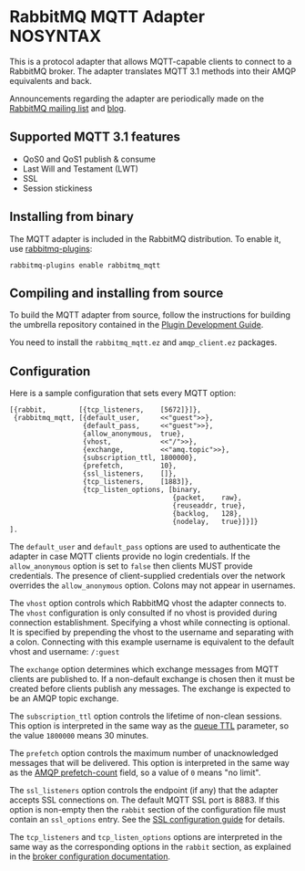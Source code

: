 # RabbitMQ MQTT Adapter NOSYNTAX

This is a protocol adapter that allows MQTT-capable clients to
connect to a RabbitMQ broker. The adapter translates MQTT 3.1
methods into their AMQP equivalents and back.

Announcements regarding the adapter are periodically made on the
[RabbitMQ mailing list](http://lists.rabbitmq.com/cgi-bin/mailman/listinfo/rabbitmq-discuss)
and [blog](http://www.rabbitmq.com/blog).

## <a id="smf"/> Supported MQTT 3.1 features

* QoS0 and QoS1 publish & consume
* Last Will and Testament (LWT)
* SSL
* Session stickiness

## <a id="ifb"/>Installing from binary

The MQTT adapter is included in the RabbitMQ distribution.  To enable
it, use [rabbitmq-plugins](/man/rabbitmq-plugins.1.man.html):

    rabbitmq-plugins enable rabbitmq_mqtt

## <a id="caifs"/>Compiling and installing from source

To build the MQTT adapter from source, follow the instructions for
building the umbrella repository contained in the
[Plugin Development Guide](/plugin-development.html).

You need to install the `rabbitmq_mqtt.ez` and `amqp_client.ez` packages.

## <a id="config"/> Configuration

Here is a sample configuration that sets every MQTT option:

    [{rabbit,        [{tcp_listeners,    [5672]}]},
     {rabbitmq_mqtt, [{default_user,     <<"guest">>},
                      {default_pass,     <<"guest">>},
                      {allow_anonymous,  true},
                      {vhost,            <<"/">>},
                      {exchange,         <<"amq.topic">>},
                      {subscription_ttl, 1800000},
                      {prefetch,         10},
                      {ssl_listeners,    []},
                      {tcp_listeners,    [1883]},
                      {tcp_listen_options, [binary,
                                            {packet,    raw},
                                            {reuseaddr, true},
                                            {backlog,   128},
                                            {nodelay,   true}]}]}
    ].

The `default_user` and `default_pass` options are used to authenticate
the adapter in case MQTT clients provide no login credentials. If the
`allow_anonymous` option is set to `false` then clients MUST provide credentials.
The presence of client-supplied credentials over the network overrides
the `allow_anonymous` option. Colons may not appear in usernames.

The `vhost` option controls which RabbitMQ vhost the adapter connects to. The `vhost`
configuration is only consulted if no vhost is provided during connection establishment.
Specifying a vhost while connecting is optional. It is specified by prepending the vhost
to the username and separating with a colon. Connecting with this example username is
equivalent to the default vhost and username: `/:guest`

The `exchange` option determines which exchange messages from MQTT clients are published
to. If a non-default exchange is chosen then it must be created before clients
publish any messages. The exchange is expected to be an AMQP topic exchange.

The `subscription_ttl` option controls the lifetime of non-clean sessions. This
option is interpreted in the same way as the [queue TTL](http://www.rabbitmq.com/ttl.html#queue-ttl)
parameter, so the value `1800000` means 30 minutes.

The `prefetch` option controls the maximum number of unacknowledged messages that
will be delivered. This option is interpreted in the same way as the [AMQP prefetch-count](http://www.rabbitmq.com/amqp-0-9-1-reference.html#basic.qos.prefetch-count)
field, so a value of `0` means "no limit".

The `ssl_listeners` option controls the endpoint (if any) that the adapter accepts
SSL connections on. The default MQTT SSL port is 8883. If this option is non-empty
then the `rabbit` section of the configuration file must contain an `ssl_options`
entry. See the [SSL configuration guide](http://www.rabbitmq.com/ssl.html) for
details.

The `tcp_listeners` and `tcp_listen_options` options are interpreted in the same way
as the corresponding options in the `rabbit` section, as explained in the
[broker configuration documentation](http://www.rabbitmq.com/configure.html).
